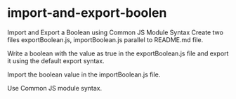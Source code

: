 # import-and-export-boolen
Import and Export a Boolean using Common JS Module Syntax
Create two files exportBoolean.js, importBoolean.js parallel to README.md file.

Write a boolean with the value as true in the exportBoolean.js file and export it using the default export syntax.

Import the boolean value in the importBoolean.js file.

Use Common JS module syntax.
